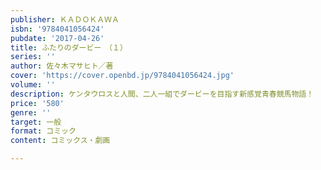 ```yaml
---
publisher: ＫＡＤＯＫＡＷＡ
isbn: '9784041056424'
pubdate: '2017-04-26'
title: ふたりのダービー　（１）
series: ''
author: 佐々木マサヒト／著
cover: 'https://cover.openbd.jp/9784041056424.jpg'
volume: ''
description: ケンタウロスと人間、二人一組でダービーを目指す新感覚青春競馬物語！
price: '580'
genre: ''
target: 一般
format: コミック
content: コミックス・劇画

---
```

